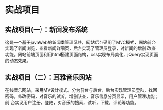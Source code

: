 实战项目
=====   
实战项目(一）：新闻发布系统<br>
-------
  这是一个基于javaWeb的新闻类管理系统，网站后台采用了MVC模式，网站前台实现了新闻浏览，查看新闻详细页，后台实现了管理员登录，对新闻的增删
  改查功能。网站前端页面利用html搭建页面结构，css实现布局美化，jQuery实现页面的动态效果。<br>

实战项目（二）：耳雅音乐网站<br>
------
  在线音乐网站，采用MV设计模式。分为前台与后台。后台实现管理员登陆，找回密码，修改密码，对音乐的试听，增删该查，音乐信息分页显示，用户管理功能；前  台实现用户注册，登陆，对音乐的搜索，试听，下载，评论等功能。<br>
  
